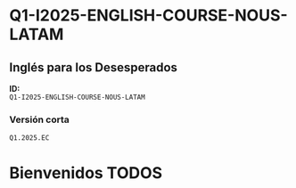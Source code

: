 # Q1-I2025-ENGLISH-COURSE-NOUS-LATAM

## Inglés para los Desesperados

**ID:**  
`Q1-I2025-ENGLISH-COURSE-NOUS-LATAM`

### Versión corta

`Q1.2025.EC`

# Bienvenidos TODOS
